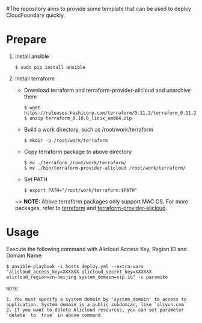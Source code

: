 #The repository aims to provide some template that can be used to deploy CloudFoundary quickly.

Prepare
=======
1. Install ansible

       $ sudo pip install ansible
2. Install terraform
   * Download terraform and terraform-provider-alicloud and unarchive them

         $ wget https://releases.hashicorp.com/terraform/0.11.2/terraform_0.11.2_linux_amd64.zip
         $ unzip terraform_0.10.0_linux_amd64.zip

   * Build a work directory, such as /root/work/terraform

         $ mkdir -p /root/work/terraform

   * Copy terraform package to above directory

         $ mv ./terraform /root/work/terraform/
         $ mv ./bin/terraform-provider-alicloud /root/work/terraform/
   * Set PATH

         $ export PATH="/root/work/terraform:$PATH"

   ~> **NOTE:** Above terraform packages only support MAC OS.
   For more packages, refer to [terraform](https://releases.hashicorp.com/terraform/?_ga=2.10495730.736095916.1505112587-366911210.1497366445)
   and [terraform-provider-alicloud](https://github.com/alibaba/terraform-provider/releases).


Usage
=====
Execute the following command with Alicloud Access Key, Region ID and Domain Name:

    $ ansible-playbook -i hosts deploy.yml --extra-vars "alicloud_access_key=XXXXXX alicloud_secret_key=XXXXXX alicloud_region=cn-beijing system_domain=xip.io" -c paramiko

`NOTE`:

    1. You must specify a system domain by 'system_domain' to access to application. System domain is a public subdomian, like `aliyun.com`
    2. If you want to delete Alicloud resources, you can set parameter `delete` to `true` in above command.

